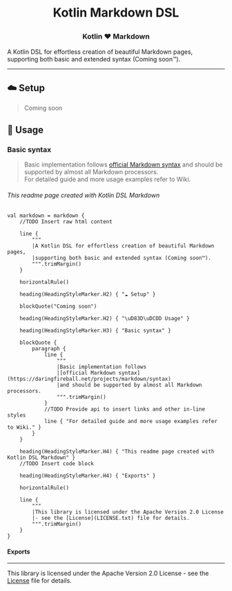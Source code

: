 <h1 align="center">
  <p>Kotlin Markdown DSL</p>
</h1>

<h3 align="center">
  <p>Kotlin ❤️ Markdown</p>
</h3>

A Kotlin DSL for effortless creation of beautiful Markdown pages,
supporting both basic and extended syntax (Coming soon™️).

---

## ☁️ Setup

> Coming soon

## 📝 Usage

### Basic syntax

> Basic implementation follows
> [official Markdown syntax](https://daringfireball.net/projects/markdown/syntax)
> and should be supported by almost all Markdown processors.  
> For detailed guide and more usage examples refer to Wiki.

###### This readme page created with Kotlin DSL Markdown

    val markdown = markdown {
        //TODO Insert raw html content
    
        line {
            """
            |A Kotlin DSL for effortless creation of beautiful Markdown pages, 
            |supporting both basic and extended syntax (Coming soon™️).
            """.trimMargin()
        }
    
        horizontalRule()
    
        heading(HeadingStyleMarker.H2) { "☁️ Setup" }
    
        blockQuote("Coming soon")
    
        heading(HeadingStyleMarker.H2) { "\uD83D\uDCDD Usage" }
    
        heading(HeadingStyleMarker.H3) { "Basic syntax" }
    
        blockQuote {
            paragraph {
                line {
                    """
                    |Basic implementation follows 
                    |[official Markdown syntax](https://daringfireball.net/projects/markdown/syntax) 
                    |and should be supported by almost all Markdown processors.
                    """.trimMargin()
                }
                //TODO Provide api to insert links and other in-line styles
                line { "For detailed guide and more usage examples refer to Wiki." }
            }
        }
    
        heading(HeadingStyleMarker.H4) { "This readme page created with Kotlin DSL Markdown" }
        //TODO Insert code block
    
        heading(HeadingStyleMarker.H4) { "Exports" }
    
        horizontalRule()
    
        line {
            """
            |This library is licensed under the Apache Version 2.0 License
            |- see the [License](LICENSE.txt) file for details.
            """.trimMargin()
        }
    }

#### Exports

---

This library is licensed under the Apache Version 2.0 License -
see the [License](LICENSE.txt) file for details.